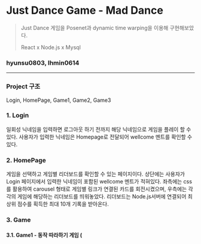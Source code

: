 # Just Dance Game - Mad Dance
> Just Dance 게임을 Posenet과 dynamic time warping을 이용해 구현해보았다.
>
> React x Node.js x Mysql 

### hyunsu0803, lhmin0614


------------------

### Project 구조
Login, HomePage, Game1, Game2, Game3

### 1. Login
일회성 닉네임을 입력하면 로그아웃 하기 전까지 해당 닉네임으로 게임을 플레이 할 수 있다. 
사용자가 입력한 닉네임은 Homepage로 전달되어 wellcome 멘트를 확인할 수 있다.

### 2. HomePage
게임을 선택하고 게임별 리더보드를 확인할 수 있는 페이지이다.
상단에는 사용자가 Login 페이지에서 입력한 닉네임이 포함된 wellcome 멘트가 적혀있다.
좌측에는 css를 활용하여 carousel 형태로 게임별 링크가 연결된 카드를 회전시켰으며, 우측에는 각각의 게임에 해당하는 리더보드를 띄워놓았다.
리더보드는 Node.js서버에 연결되어 최상위 점수를 획득한 최대 10개 기록을 받아온다.

### 3. Game
#### 3.1. Game1 - 동작 따라하기 게임 (

